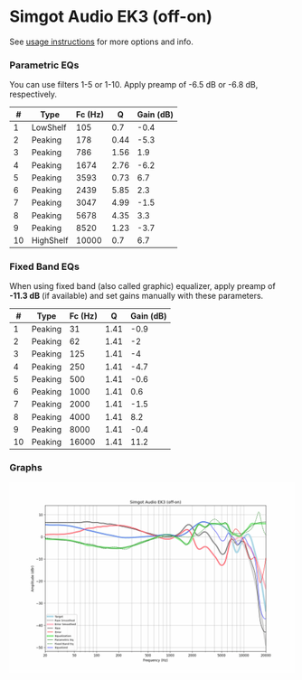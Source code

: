 # Simgot Audio EK3 (off-on)
See [usage instructions](https://github.com/jaakkopasanen/AutoEq#usage) for more options and info.

### Parametric EQs
You can use filters 1-5 or 1-10. Apply preamp of -6.5 dB or -6.8 dB, respectively.

|   # | Type      |   Fc (Hz) |    Q |   Gain (dB) |
|-----|-----------|-----------|------|-------------|
|   1 | LowShelf  |       105 | 0.7  |        -0.4 |
|   2 | Peaking   |       178 | 0.44 |        -5.3 |
|   3 | Peaking   |       786 | 1.56 |         1.9 |
|   4 | Peaking   |      1674 | 2.76 |        -6.2 |
|   5 | Peaking   |      3593 | 0.73 |         6.7 |
|   6 | Peaking   |      2439 | 5.85 |         2.3 |
|   7 | Peaking   |      3047 | 4.99 |        -1.5 |
|   8 | Peaking   |      5678 | 4.35 |         3.3 |
|   9 | Peaking   |      8520 | 1.23 |        -3.7 |
|  10 | HighShelf |     10000 | 0.7  |         6.7 |

### Fixed Band EQs
When using fixed band (also called graphic) equalizer, apply preamp of **-11.3 dB** (if available) and set gains manually with these parameters.

|   # | Type    |   Fc (Hz) |    Q |   Gain (dB) |
|-----|---------|-----------|------|-------------|
|   1 | Peaking |        31 | 1.41 |        -0.9 |
|   2 | Peaking |        62 | 1.41 |        -2   |
|   3 | Peaking |       125 | 1.41 |        -4   |
|   4 | Peaking |       250 | 1.41 |        -4.7 |
|   5 | Peaking |       500 | 1.41 |        -0.6 |
|   6 | Peaking |      1000 | 1.41 |         0.6 |
|   7 | Peaking |      2000 | 1.41 |        -1.5 |
|   8 | Peaking |      4000 | 1.41 |         8.2 |
|   9 | Peaking |      8000 | 1.41 |        -0.4 |
|  10 | Peaking |     16000 | 1.41 |        11.2 |

### Graphs
![](./Simgot%20Audio%20EK3%20(off-on).png)
